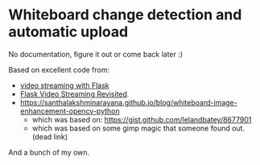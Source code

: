 Whiteboard change detection and automatic upload
=====================

No documentation, figure it out or come back later :)


Based on excellent code from:
* [video streaming with Flask](http://blog.miguelgrinberg.com/post/video-streaming-with-flask) 
* [Flask Video Streaming Revisited](http://blog.miguelgrinberg.com/post/flask-video-streaming-revisited).
* https://santhalakshminarayana.github.io/blog/whiteboard-image-enhancement-opencv-python
  * which was based on: https://gist.github.com/lelandbatey/8677901
  * which was based on some gimp magic that someone found out. (dead link)

And a bunch of my own.